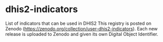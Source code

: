 # dhis2-indicators

List of indicators that can be used in DHIS2
This registry is posted on Zenodo (https://zenodo.org/collection/user-dhis2-indicators). 
Each new release is uploaded to Zenodo and given its own Digital Object Identifier. 


